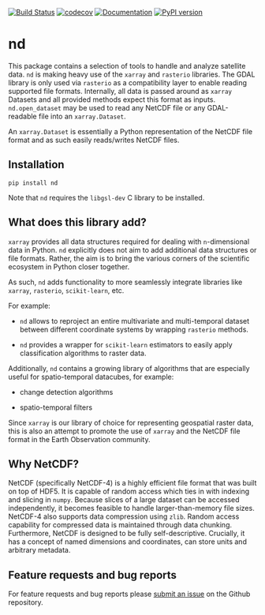 [![Build Status](https://travis-ci.com/jnhansen/nd.svg?branch=master)](https://travis-ci.com/jnhansen/nd)
[![codecov](https://codecov.io/gh/jnhansen/nd/branch/master/graph/badge.svg)](https://codecov.io/gh/jnhansen/nd)
[![Documentation](https://readthedocs.org/projects/nd/badge/?version=latest)](https://nd.readthedocs.io/en/latest/?badge=latest)
[![PyPI version](https://badge.fury.io/py/nd.svg)](https://badge.fury.io/py/nd)


# nd

This package contains a selection of tools to handle and analyze satellite data.
``nd`` is making heavy use of the ``xarray`` and ``rasterio`` libraries.
The GDAL library is only used via ``rasterio`` as a compatibility layer to enable reading supported file formats.
Internally, all data is passed around as ``xarray`` Datasets and all provided methods expect this format as inputs.
`nd.open_dataset` may be used to read any NetCDF file or any GDAL-readable file into an ``xarray.Dataset``.

An ``xarray.Dataset`` is essentially a Python representation of the NetCDF file format and as such easily reads/writes NetCDF files.

## Installation

```
pip install nd
```

Note that ``nd`` requires the ``libgsl-dev`` C library to be installed.


## What does this library add?

``xarray`` provides all data structures required for dealing with `n`-dimensional data in Python. ``nd`` explicitly does not aim to add additional data structures or file formats.
Rather, the aim is to bring the various corners of the scientific ecosystem in Python closer together.

As such, ``nd`` adds functionality to more seamlessly integrate libraries like ``xarray``, ``rasterio``, ``scikit-learn``, etc.

For example:

 * ``nd`` allows to reproject an entire multivariate and multi-temporal dataset between different coordinate systems by wrapping ``rasterio`` methods.

 * ``nd`` provides a wrapper for ``scikit-learn`` estimators to easily apply classification algorithms to raster data.

Additionally, ``nd`` contains a growing library of algorithms that are especially useful for spatio-temporal datacubes, for example:

 * change detection algorithms

 * spatio-temporal filters

Since ``xarray`` is our library of choice for representing geospatial raster data, this is also an attempt to promote the use of ``xarray`` and the NetCDF file format in the Earth Observation community.


## Why NetCDF?

NetCDF (specifically NetCDF-4) is a highly efficient file format that was built on top of HDF5. It is capable of random access which ties in with indexing and slicing in ``numpy``.
Because slices of a large dataset can be accessed independently, it becomes feasible to handle larger-than-memory file sizes. NetCDF-4 also supports data compression using ``zlib``. Random access capability for compressed data is maintained through data chunking.
Furthermore, NetCDF is designed to be fully self-descriptive. Crucially, it has a concept of named dimensions and coordinates, can store units and arbitrary metadata.


## Feature requests and bug reports

For feature requests and bug reports please [submit an issue](https://github.com/jnhansen/nd/issues/new/choose) on the Github repository.
